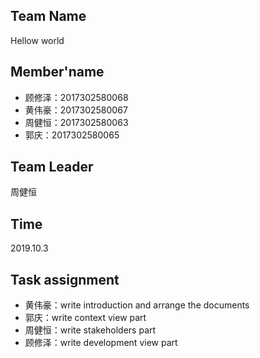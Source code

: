 ## Team Name
  Hellow world
  
## Member'name
- 顾修泽：2017302580068
- 黄伟豪：2017302580067
- 周健恒：2017302580063
- 郭庆：2017302580065

## Team Leader
  周健恒

## Time
 2019.10.3
 
## Task assignment
- 黄伟豪：write introduction and arrange the documents
- 郭庆：write context view part
- 周健恒：write stakeholders part
- 顾修泽：write development view part
